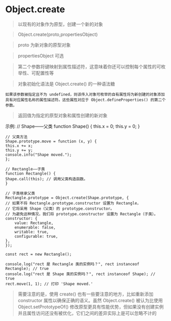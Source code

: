 # Object.create

> 以现有的对象作为原型，创建一个新的对象

> Object.create(proto,propertiesObject)

> proto 为新对象的原型对象

> propertiesObject 可选

> 第二个参数将键映射到属性描述符，这意味着你还可以控制每个属性的可枚举性、可配置性等

> 对象初始化语法是 Object.create() 的一种语法糖

    如果该参数被指定且不为 undefined，则该传入对象可枚举的自有属性将为新创建的对象添加具有对应属性名称的属性描述符。这些属性对应于 Object.defineProperties() 的第二个参数。

> 返回值为指定的原型对象和属性创建的新对象

示例:
// Shape——父类
function Shape() {
this.x = 0;
this.y = 0;
}

    // 父类方法
    Shape.prototype.move = function (x, y) {
    this.x += x;
    this.y += y;
    console.info("Shape moved.");
    };

    // Rectangle——子类
    function Rectangle() {
    Shape.call(this); // 调用父类构造函数。
    }

    // 子类继承父类
    Rectangle.prototype = Object.create(Shape.prototype, {
    // 如果不将 Rectangle.prototype.constructor 设置为 Rectangle，
    // 它将采用 Shape（父类）的 prototype.constructor。
    // 为避免这种情况，我们将 prototype.constructor 设置为 Rectangle（子类）。
    constructor: {
        value: Rectangle,
        enumerable: false,
        writable: true,
        configurable: true,
    },
    });

    const rect = new Rectangle();

    console.log("rect 是 Rectangle 类的实例吗？", rect instanceof Rectangle); // true
    console.log("rect 是 Shape 类的实例吗？", rect instanceof Shape); // true
    rect.move(1, 1); // 打印 'Shape moved.'

> 需要注意的是，使用 create() 也有一些要注意的地方，比如重新添加 constructor 属性以确保正确的语义。虽然 Object.create() 被认为比使用 Object.setPrototypeOf() 修改原型更具有性能优势，但如果没有创建实例并且属性访问还没有被优化，它们之间的差异实际上是可以忽略不计的
